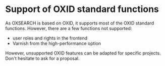 # Support of OXID standard functions #

As OXSEARCH is based on OXID, it supports most of the OXID standard functions. However, there are a few functions not supported:  

- user roles and rights in the frontend  
- Varnish from the high-performance option

However, unsupported OXID features can be adapted for specific projects. Don't hesitate to ask for a proposal.